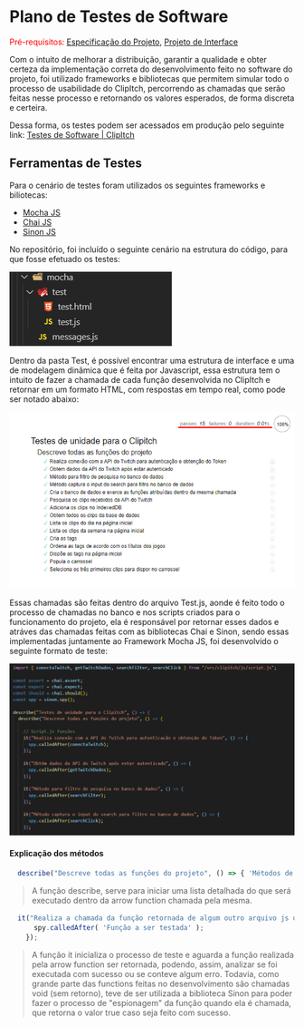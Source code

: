 # Plano de Testes de Software

<span style="color:red">Pré-requisitos: <a href="02-Especificação do Projeto.md"> Especificação do Projeto</a></span>, <a href="04-Projeto de Interface.md"> Projeto de Interface</a>

Com o intuito de melhorar a distribuição, garantir a qualidade e obter certeza da implementação correta do desenvolvimento feito no software do projeto, foi utilizado frameworks e bibliotecas que permitem simular todo o processo de usabilidade do ClipItch, percorrendo as chamadas que serão feitas nesse processo e retornando os valores esperados, de forma discreta e certeira.

Dessa forma, os testes podem ser acessados em produção pelo seguinte link:
[Testes de Software | ClipItch](https://clipitch.herokuapp.com/mocha/test/test.html)

## Ferramentas de Testes

Para o cenário de testes foram utilizados os seguintes frameworks e biliotecas:

- [Mocha JS](https://mochajs.org/)
- [Chai JS](https://www.chaijs.com/)
- [Sinon JS](https://sinonjs.org/)

No repositório, foi incluído o seguinte cenário na estrutura do código, para que fosse efetuado os testes:

![estruturaTestes](img/estruturaTestes.png)

Dentro da pasta Test, é possível encontrar uma estrutura de interface e uma de modelagem dinâmica que é feita por Javascript, essa estrutura tem o intuito de fazer a chamada de cada função desenvolvida no ClipItch e retornar em um formato HTML, com respostas em tempo real, como pode ser notado abaixo:

![exemploTestes](img/executeTestes.png)

Essas chamadas são feitas dentro do arquivo Test.js, aonde é feito todo o processo de chamadas no banco e nos scripts criados para o funcionamento do projeto, ela é responsável por retornar esses dados e atráves das chamadas feitas com as bibliotecas Chai e Sinon, sendo essas implementadas juntamente ao Framework Mocha JS, foi desenvolvido o seguinte formato de teste:

![exemploTestesJS](img/testeMocha.png)

#### Explicação dos métodos

```mocha.js|chai.js|sinon.js - Describe
  describe("Descreve todas as funções do projeto", () => { 'Métodos de Testes a serem implementados' };
```

> A função describe, serve para iniciar uma lista detalhada do que será executado dentro da arrow function chamada pela mesma.

```mocha.js|chai.js|sinon.js - It
  it("Realiza a chamada da função retornada de algum outro arquivo js ou do próprio arquivo", () => {
      spy.calledAfter( 'Função a ser testada' );      
    });
```

> A função it inicializa o processo de teste e aguarda a função realizada pela arrow function ser retornada, podendo, assim, analizar se foi executada com sucesso ou se conteve algum erro. Todavia, como grande parte das functions feitas no desenvolvimento são chamadas void (sem retorno), teve de ser utilizada a biblioteca Sinon para poder fazer o processo de "espionagem" da função quando ela é chamada, que retorna o valor true caso seja feito com sucesso.
